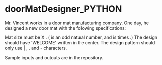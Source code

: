 # doorMatDesigner_PYTHON

Mr. Vincent works in a door mat manufacturing company. One day, he designed a new door mat with the
following specifications:

Mat size must be X . ( is an odd natural number, and is times .)
The design should have 'WELCOME' written in the center.
The design pattern should only use | , . and - characters.

Sample inputs and outouts are in the repository.
